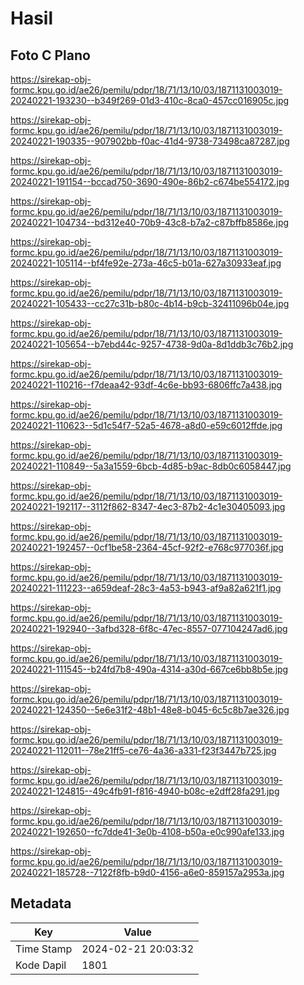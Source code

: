 # Hasil

## Foto C Plano

https://sirekap-obj-formc.kpu.go.id/ae26/pemilu/pdpr/18/71/13/10/03/1871131003019-20240221-193230--b349f269-01d3-410c-8ca0-457cc016905c.jpg

https://sirekap-obj-formc.kpu.go.id/ae26/pemilu/pdpr/18/71/13/10/03/1871131003019-20240221-190335--907902bb-f0ac-41d4-9738-73498ca87287.jpg

https://sirekap-obj-formc.kpu.go.id/ae26/pemilu/pdpr/18/71/13/10/03/1871131003019-20240221-191154--bccad750-3690-490e-86b2-c674be554172.jpg

https://sirekap-obj-formc.kpu.go.id/ae26/pemilu/pdpr/18/71/13/10/03/1871131003019-20240221-104734--bd312e40-70b9-43c8-b7a2-c87bffb8586e.jpg

https://sirekap-obj-formc.kpu.go.id/ae26/pemilu/pdpr/18/71/13/10/03/1871131003019-20240221-105114--bf4fe92e-273a-46c5-b01a-627a30933eaf.jpg

https://sirekap-obj-formc.kpu.go.id/ae26/pemilu/pdpr/18/71/13/10/03/1871131003019-20240221-105433--cc27c31b-b80c-4b14-b9cb-32411096b04e.jpg

https://sirekap-obj-formc.kpu.go.id/ae26/pemilu/pdpr/18/71/13/10/03/1871131003019-20240221-105654--b7ebd44c-9257-4738-9d0a-8d1ddb3c76b2.jpg

https://sirekap-obj-formc.kpu.go.id/ae26/pemilu/pdpr/18/71/13/10/03/1871131003019-20240221-110216--f7deaa42-93df-4c6e-bb93-6806ffc7a438.jpg

https://sirekap-obj-formc.kpu.go.id/ae26/pemilu/pdpr/18/71/13/10/03/1871131003019-20240221-110623--5d1c54f7-52a5-4678-a8d0-e59c6012ffde.jpg

https://sirekap-obj-formc.kpu.go.id/ae26/pemilu/pdpr/18/71/13/10/03/1871131003019-20240221-110849--5a3a1559-6bcb-4d85-b9ac-8db0c6058447.jpg

https://sirekap-obj-formc.kpu.go.id/ae26/pemilu/pdpr/18/71/13/10/03/1871131003019-20240221-192117--3112f862-8347-4ec3-87b2-4c1e30405093.jpg

https://sirekap-obj-formc.kpu.go.id/ae26/pemilu/pdpr/18/71/13/10/03/1871131003019-20240221-192457--0cf1be58-2364-45cf-92f2-e768c977036f.jpg

https://sirekap-obj-formc.kpu.go.id/ae26/pemilu/pdpr/18/71/13/10/03/1871131003019-20240221-111223--a659deaf-28c3-4a53-b943-af9a82a621f1.jpg

https://sirekap-obj-formc.kpu.go.id/ae26/pemilu/pdpr/18/71/13/10/03/1871131003019-20240221-192940--3afbd328-6f8c-47ec-8557-077104247ad6.jpg

https://sirekap-obj-formc.kpu.go.id/ae26/pemilu/pdpr/18/71/13/10/03/1871131003019-20240221-111545--b24fd7b8-490a-4314-a30d-667ce6bb8b5e.jpg

https://sirekap-obj-formc.kpu.go.id/ae26/pemilu/pdpr/18/71/13/10/03/1871131003019-20240221-124350--5e6e31f2-48b1-48e8-b045-6c5c8b7ae326.jpg

https://sirekap-obj-formc.kpu.go.id/ae26/pemilu/pdpr/18/71/13/10/03/1871131003019-20240221-112011--78e21ff5-ce76-4a36-a331-f23f3447b725.jpg

https://sirekap-obj-formc.kpu.go.id/ae26/pemilu/pdpr/18/71/13/10/03/1871131003019-20240221-124815--49c4fb91-f816-4940-b08c-e2dff28fa291.jpg

https://sirekap-obj-formc.kpu.go.id/ae26/pemilu/pdpr/18/71/13/10/03/1871131003019-20240221-192650--fc7dde41-3e0b-4108-b50a-e0c990afe133.jpg

https://sirekap-obj-formc.kpu.go.id/ae26/pemilu/pdpr/18/71/13/10/03/1871131003019-20240221-185728--7122f8fb-b9d0-4156-a6e0-859157a2953a.jpg


## Metadata

| Key        | Value               |
| ---------- | ------------------- |
| Time Stamp | 2024-02-21 20:03:32 |
| Kode Dapil | 1801                |



